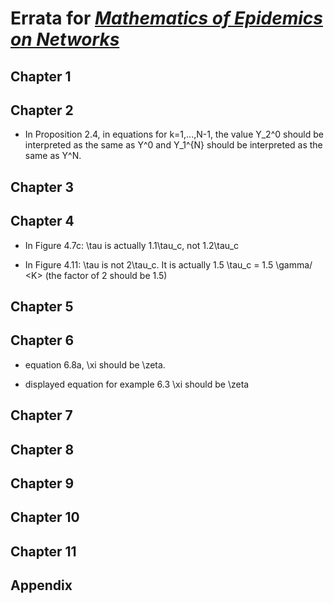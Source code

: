 # Errata for [*Mathematics of Epidemics on Networks*](http://www.springer.com/book/9783319508047)

## Chapter 1 

## Chapter 2 

- In Proposition 2.4, in equations for k=1,...,N-1, the value Y_2^0 should be interpreted as the same as Y^0 and Y_1^{N}  should be interpreted as the same as Y^N.

## Chapter 3

## Chapter 4

 - In Figure 4.7c: \tau is actually 1.1\tau_c, not 1.2\tau_c

 - In Figure 4.11: \tau is not 2\tau_c.  It is actually 1.5 \tau_c = 1.5 \gamma/ \<K\>  (the factor of
2 should be 1.5)

## Chapter 5 

## Chapter 6 

- equation 6.8a, \xi should be \zeta.

- displayed equation for example 6.3 \xi should be \zeta

## Chapter 7

## Chapter 8

## Chapter 9

## Chapter 10

## Chapter 11

## Appendix


